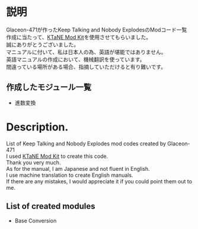 # 説明
Glaceon-471が作ったKeep Talking and Nobody ExplodesのModコード一覧<br>
作成に当たって、[KTaNE Mod Kit](https://github.com/Qkrisi/ktanemodkit)を使用させてもらいました。<br>
誠にありがとうございました。<br>
マニュアルに付いて、私は日本人の為、英語が堪能ではありません。<br>
英語マニュアルの作成において、機械翻訳を使っています。<br>
間違っている場所がある場合、指摘していただけると有り難いです。

## 作成したモジュール一覧
- 進数変換

# Description.
List of Keep Talking and Nobody Explodes mod codes created by Glaceon-471<br>
I used [KTaNE Mod Kit](https://github.com/Qkrisi/ktanemodkit) to create this code.<br>
Thank you very much.<br>
As for the manual, I am Japanese and not fluent in English.<br>
I use machine translation to create English manuals.<br>
If there are any mistakes, I would appreciate it if you could point them out to me.

## List of created modules
- Base Conversion
